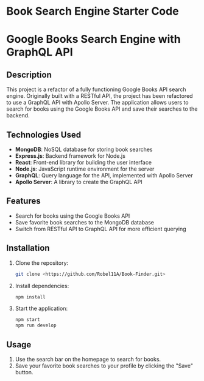 # Book Search Engine Starter Code

# Google Books Search Engine with GraphQL API

## Description

This project is a refactor of a fully functioning Google Books API search engine.
Originally built with a RESTful API, the project has been refactored to use a GraphQL API with Apollo Server.
The application allows users to search for books using the Google Books API and save their searches to the backend.

## Technologies Used

- **MongoDB**: NoSQL database for storing book searches
- **Express.js**: Backend framework for Node.js
- **React**: Front-end library for building the user interface
- **Node.js**: JavaScript runtime environment for the server
- **GraphQL**: Query language for the API, implemented with Apollo Server
- **Apollo Server**: A library to create the GraphQL API

## Features

- Search for books using the Google Books API
- Save favorite book searches to the MongoDB database
- Switch from RESTful API to GraphQL API for more efficient querying

## Installation

1. Clone the repository:
    ```bash
    git clone <https://github.com/Robel11A/Book-Finder.git>
    ```
2. Install dependencies:
    ```bash
    npm install
    ```
3. Start the application:
    ```bash
    npm start
    npm run develop
    ```

## Usage

1. Use the search bar on the homepage to search for books.
2. Save your favorite book searches to your profile by clicking the "Save" button.



